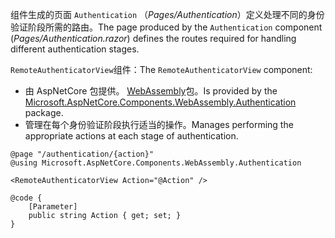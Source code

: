 <span data-ttu-id="d275f-101">组件生成的页面 `Authentication` （*Pages/Authentication*）定义处理不同的身份验证阶段所需的路由。</span><span class="sxs-lookup"><span data-stu-id="d275f-101">The page produced by the `Authentication` component (*Pages/Authentication.razor*) defines the routes required for handling different authentication stages.</span></span>

<span data-ttu-id="d275f-102">`RemoteAuthenticatorView`组件：</span><span class="sxs-lookup"><span data-stu-id="d275f-102">The `RemoteAuthenticatorView` component:</span></span>

* <span data-ttu-id="d275f-103">由 AspNetCore 包提供。 [WebAssembly](https://www.nuget.org/packages/Microsoft.AspNetCore.Components.WebAssembly.Authentication/)包。</span><span class="sxs-lookup"><span data-stu-id="d275f-103">Is provided by the [Microsoft.AspNetCore.Components.WebAssembly.Authentication](https://www.nuget.org/packages/Microsoft.AspNetCore.Components.WebAssembly.Authentication/) package.</span></span>
* <span data-ttu-id="d275f-104">管理在每个身份验证阶段执行适当的操作。</span><span class="sxs-lookup"><span data-stu-id="d275f-104">Manages performing the appropriate actions at each stage of authentication.</span></span>

```razor
@page "/authentication/{action}"
@using Microsoft.AspNetCore.Components.WebAssembly.Authentication

<RemoteAuthenticatorView Action="@Action" />

@code {
    [Parameter]
    public string Action { get; set; }
}
```

